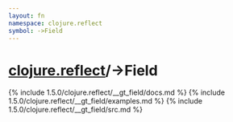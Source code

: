 ```yaml
---
layout: fn
namespace: clojure.reflect
symbol: ->Field
---
```


# [clojure.reflect](../)/->Field

{% include 1.5.0/clojure.reflect/__gt_field/docs.md %}
{% include 1.5.0/clojure.reflect/__gt_field/examples.md %}
{% include 1.5.0/clojure.reflect/__gt_field/src.md %}

